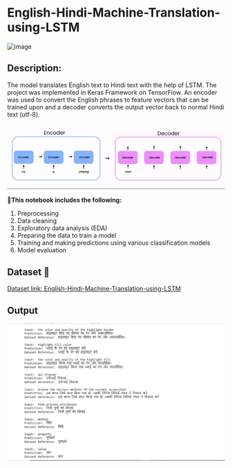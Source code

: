 # English-Hindi-Machine-Translation-using-LSTM

![image](https://github.com/user-attachments/assets/1718454d-f8ae-42c8-806d-698dea336974)

## Description:
The model translates English text to Hindi text with the help of LSTM. The project was implemented in Keras Framework on TensorFlow. An encoder was used to convert the English phrases to feature vectors that can be trained upon and a decoder converts the output vector back to normal Hindi text (utf-8).

![image](https://github.com/prasad044/English-Hindi-Machine-Translation-using-LSTM/blob/main/images/1_R-Ul_DUk74cj79bPr5UalQ.gif?raw=true)

**📱This notebook includes the following:**

1. Preprocessing
2. Data cleaning
3. Exploratory data analysis (EDA)
4. Preparing the data to train a model
5. Training and making predictions using various classification models
6. Model evaluation

## Dataset 📔

[Dataset link: English-Hindi-Machine-Translation-using-LSTM](https://www.cfilt.iitb.ac.in/iitb_parallel/)

## Output 

![image](https://github.com/prasad044/English-Hindi-Machine-Translation-using-LSTM/blob/main/images/image.jpg?raw=true)

